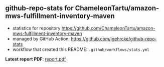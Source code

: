 ## github-repo-stats for ChameleonTartu/amazon-mws-fulfillment-inventory-maven

- statistics for repository https://github.com/ChameleonTartu/amazon-mws-fulfillment-inventory-maven
- managed by GitHub Action: https://github.com/jgehrcke/github-repo-stats
- workflow that created this README: `.github/workflows/stats.yml`

**Latest report PDF**: [report.pdf](https://github.com/ChameleonTartu/buymeacoffee-repo-stats/raw/master/ChameleonTartu/amazon-mws-fulfillment-inventory-maven/latest-report/report.pdf)

